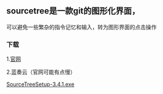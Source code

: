 ## sourcetree是一款git的图形化界面，

可以避免一些繁杂的指令记忆和输入，转为图形界面的点击操作

### 下载

1.[官网](https://www.sourcetreeapp.com/)

2.蓝奏云（官网可能有点慢）

[SourceTreeSetup-3.4.1.exe](https://hanbaoaaa.lanzous.com/ijBz6la9a2h)


